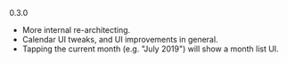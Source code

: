 0.3.0

* More internal re-architecting.
* Calendar UI tweaks, and UI improvements in general.
* Tapping the current month (e.g. "July 2019") will show a month list UI.
